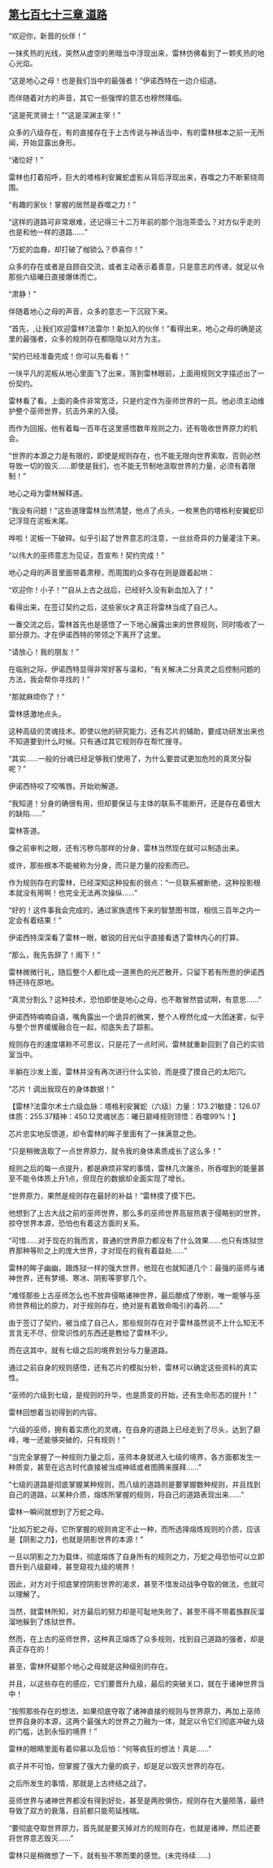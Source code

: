 ## [第七百七十三章 道路](https://www.xxbiquge.com/11_11222/9005038.html)


  “欢迎你，新晋的伙伴！”

  一抹炙热的光线，突然从虚空的黑暗当中浮现出来，雷林仿佛看到了一颗炙热的地心光焰。

  “这是地心之母！也是我们当中的最强者！”伊诺西特在一边介绍道。

  而伴随着对方的声音，其它一些强悍的意志也穆然降临。

  “这是死灵骑士！”“这是深渊主宰！”

  众多的八级存在，有的直接存在于上古传说与神话当中，有的雷林根本之前一无所闻，开始显露出身形。

  “诸位好！”

  雷林也打着招呼，巨大的塔格利安翼蛇虚影从背后浮现出来，吞噬之力不断萦绕周围。

  “有趣的家伙！掌握的居然是吞噬之力！”

  “这样的道路可非常艰难，还记得三十二万年前的那个泡泡茶壶么？对方似乎走的也是和他一样的道路……”

  “万蛇的血裔，却打破了枷锁么？恭喜你！”

  众多的存在或者是自顾自交流，或者主动表示着善意，只是意志的传递，就足以令那些六级曦日直接爆体而亡。

  “肃静！”

  伴随着地心之母的声音，众多的意志一下沉寂下来。

  “首先，,让我们欢迎雷林?法雷尔！新加入的伙伴！”看得出来，地心之母的确是这里的最强者，众多的规则存在都隐隐以对方为主。

  “契约已经准备完成！你可以先看看！”

  一块平凡的泥板从地心里面飞了出来，落到雷林眼前，上面用规则文字描述出了一份契约。

  雷林看了看。上面的条件非常宽泛，只是约定作为巫师世界的一员。他必须主动维护整个巫师世界，抗击外来的入侵。

  而作为回报。他有着每一百年在这里感悟数年规则之力，还有吸收世界原力的机会。

  “世界的本源之力是有限的，即使是规则存在，也不能无限向世界索取，否则必然导致一切的毁灭……即使是我们，也不能无节制地汲取世界的力量，必须有着限制！”

  地心之母为雷林解释道。

  “我没有问题！”这些道理雷林当然清楚，他点了点头，一枚黑色的塔格利安翼蛇印记浮现在泥板末尾。

  哗啦！泥板一下破碎。似乎引起了世界意志的注意，一丝丝奇异的力量灌注下来。

  “以伟大的巫师意志为见证，吾宣布！契约完成！”

  地心之母的声音里面带着肃穆，而周围的众多存在则是跟着起哄：

  “欢迎你！小子！”“自从上古之战后，已经好久没有新血加入了！”

  看得出来，在签订契约之后，这些家伙才真正将雷林当成了自己人。

  一番交流之后，雷林首先也是感悟了一下地心展露出来的世界规则，同时吸收了一部分原力。才在伊诺西特的带领之下离开了这里。

  “请放心！我的朋友！”

  在临别之际，伊诺西特显得非常好客与温和，“有关解决二分真灵之后控制问题的方法，我会帮你寻找的！”

  “那就麻烦你了！”

  雷林感激地点头。

  这种高级的灵魂技术。即使以他的研究能力，还有芯片的辅助，要成功研发出来也不知道要到什么时候。只有通过其它规则存在帮忙搜寻。

  “其实……一般的分魂已经足够我们使用了，为什么要尝试更加危险的真灵分裂呢？”

  伊诺西特咬了咬嘴唇。开始劝解道。

  “我知道！分身的确很有用，但却要保证与主体的联系不能断开。还是存在着很大的缺陷……”

  雷林答道。

  像之前审判之眼，还有污秽鸟那样的分身，雷林当然现在就可以制造出来。

  或许，那些根本不能被称为分身，而只是力量的投影而已。

  作为规则存在的雷林，已经深知这种投影的弱点：“一旦联系被断绝，这种投影根本就没有用啊！也完全无法再次操纵……”

  “好的！这件事我会完成的，通过家族遗传下来的智慧图书馆，相信三百年之内一定会有着结果！”

  伊诺西特深深看了雷林一眼，敏锐的目光似乎直接看透了雷林内心的打算。

  “那么，我先告辞了！阁下！”

  雷林微微行礼，随后整个人都化成一道黑色的光芒散开，只留下若有所思的伊诺西特还待在原地。

  “真灵分割么？这种技术，恐怕即使是地心之母，也不敢冒然尝试啊，有意思……”

  伊诺西特喃喃自语，嘴角露出一个诡异的微笑，整个人穆然化成一大团迷雾，似乎与整个世界缓缓融合在一起，彻底失去了踪影。

  规则存在的速度堪称不可思议，只是花了一点时间，雷林就重新回到了自己的实验室当中。

  半躺在沙发上面，雷林并没有再次进行什么实验，而是摸了摸自己的太阳穴。

  “芯片！调出我现在的身体数据！”

  【雷林?法雷尔术士六级血脉：塔格利安翼蛇（六级）力量：173.21敏捷：126.07体质：255.37精神：450.12灵魂状态：曦日巅峰规则领悟：吞噬99%！】

  芯片忠实地反馈道，却令雷林的眸子里面有了一抹满意之色。

  “只是稍微汲取了一点世界原力，就令我的身体素质成长了这么多！”

  规则之后的每一点提升，都是麻烦非常的事情，雷林几次屠杀，所吞噬到的能量甚至不能令体质上升1点，但现在的数据却全面实现了增长。

  “世界原力，果然是规则存在最好的补益！”雷林摸了摸下巴。

  他想到了上古大战之前的巫师世界，那么多的巫师世界高层热衷于侵略别的世界，掠夺世界本源，恐怕也有着这方面的关系。

  “可惜……对于现在的我而言，普通的世界原力都没有了什么效果……也只有炼狱世界那种等阶之上的庞大世界，才对现在的我有着益处……”

  雷林的眸子幽幽，跟炼狱一样的强大世界，他现在也就知道几个：最强的巫师与诸神世界，还有梦境、寒冰、阴影等寥寥几个。

  “难怪那些上古巫师怎么也不放弃侵略诸神世界，最后酿成了惨剧，唯一能够与巫师世界相比的原力，对于规则存在，绝对是有着致命吸引的毒药……”

  由于签订了契约，被当成了自己人，那些规则存在对于雷林虽然说不上什么知无不言言无不尽，但常识性的东西还是教给了雷林不少。

  而在这其中，就有七级之后的境界划分与力量道路。

  通过之前自身的规则感悟，还有芯片的模拟分析，雷林可以确定这些资料的真实性。

  “巫师的六级到七级，是规则的升华，也是质变的开始，还有生命形态的提升！”

  雷林回想着当初得到的内容。

  “六级的巫师，拥有着实质化的灵魂，在自身的道路上已经走到了尽头，达到了巅峰，唯一还能够突破的，只有规则！”

  “当完全掌握了一种规则力量之后，巫师本身就进入七级的境界，各方面都发生一种质变，甚至在远古时代直接被当成神祗或者图腾来膜拜……”

  “七级的道路是彻底掌握某种规则，而八级的道路则是要掌握数种规则，并且找到自己的道路，以某种介质，熔炼所掌握的规则，将自己的道路表现出来……”

  雷林一瞬间就想到了万蛇之母。

  “比如万蛇之母，它所掌握的规则肯定不止一种，而所选择熔炼规则的介质，应该是【阴影之力】，也就是阴影世界的本源！”

  一旦以阴影之力为载体，彻底熔炼了自身所有的规则之力，万蛇之母恐怕可以立即晋升到八级巅峰，甚至窥视九级的境界！

  因此，对方对于彻底掌控阴影世界的渴求，甚至不惜发动战争夺取的做法，也就可以理解了。

  当然，就雷林所知，对方最后的努力却是可耻地失败了，甚至不得不带着族群灰溜溜地躲到了炼狱世界。

  然而，在上古的巫师世界，这种真正熔炼了众多规则，找到自己道路的强者，却是真正存在的！

  甚至，雷林怀疑那个地心之母就是这种级别的存在。

  并且，以这些存在的感应，它们要晋升九级，最后的突破关口，就在于诸神世界当中！

  “按照那些存在的想法，如果彻底夺取了诸神直接的规则与世界原力，再加上巫师世界自身的本源，这两个最强大的世界之力融为一体，就足以令它们彻底冲破九级的门槛，达到永恒的境界！”

  雷林的眼睛里面有着仰慕以及后怕：“何等疯狂的想法！真是……”

  疯子并不可怕，但掌握了强大力量的疯子，却是足以毁灭世界的存在。

  之后所发生的事情，那就是上古终结之战了。

  巫师世界与诸神世界都没有得到好处，甚至是两败俱伤，规则存在大量陨落，最终导致了双方的衰落，目前都只能苟延残喘。

  “要彻底夺取世界原力，首先就是要灭掉对方的规则存在，也就是诸神，然后还要将世界意志毁灭……”

  雷林只是稍微想了一下，就有些不寒而栗的感觉。(未完待续……)
